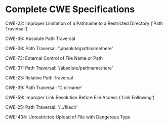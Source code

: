 

# Complete CWE Specifications

CWE-22: Improper Limitation of a Pathname to a Restricted Directory ('Path Traversal')

CWE-36: Absolute Path Traversal

CWE-38: Path Traversal: '\absolute\pathname\here'

CWE-73: External Control of File Name or Path

CWE-37: Path Traversal: '/absolute/pathname/here'

CWE-23: Relative Path Traversal

CWE-39: Path Traversal: 'C:dirname'

CWE-59: Improper Link Resolution Before File Access ('Link Following')

CWE-25: Path Traversal: '/../filedir'

CWE-434: Unrestricted Upload of File with Dangerous Type